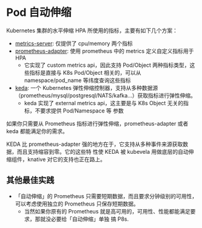 # Pod 自动伸缩

Kubernetes 集群的水平伸缩 HPA 所使用的指标，主要有如下几个方案：

- [metrics-server](https://github.com/kubernetes-sigs/metrics-server): 仅提供了 cpu/memory 两个指标
- [prometheus-adapter](https://github.com/kubernetes-sigs/prometheus-adapter): 使用 prometheus 中的
  metrics 定义自定义指标用于 HPA
  - 它实现了 custom metrics api，因此支持 Pod/Object 两种指标类型，这些指标是直接与 K8s Pod/Object
    相关的，可以从 namespace/pod_name 等纬度查询这些指标
- [keda](https://github.com/kedacore/keda): 一个 Kubernetes 弹性伸缩控制器，支持从多种数据源
  （prometheus/mysql/postgresql/NATS/kafka...）获取指标进行弹性伸缩。
  - keda 实现了 external metrics api，这主要是与 K8s Object 无关的指标，不要求提供 Pod/Namespace 等
    参数

如果你只需要从 Prometheus 指标进行弹性伸缩，prometheus-adapter 或者 keda 都能满足你的需求。

KEDA 比 prometheus-adapter 强的地方在于，它支持从多种事件来源获取数据，而且支持缩容到零。它的这些特
性使 KEDA 被 kubevela 用做底层的自动伸缩组件，knative 对它的支持也正在路上。

## 其他最佳实践

- 「自动伸缩」的 Prometheus 只需要短期数据，而且要求分钟级别的可用性，可以考虑使用独立的 Prometheus
  只保存短期数据。
  - 当然如果你原有的 Prometheus 就是高可用的，可用性、性能都能满足要求，那就没必要给「自动伸缩」单独
    搞 P8s.
